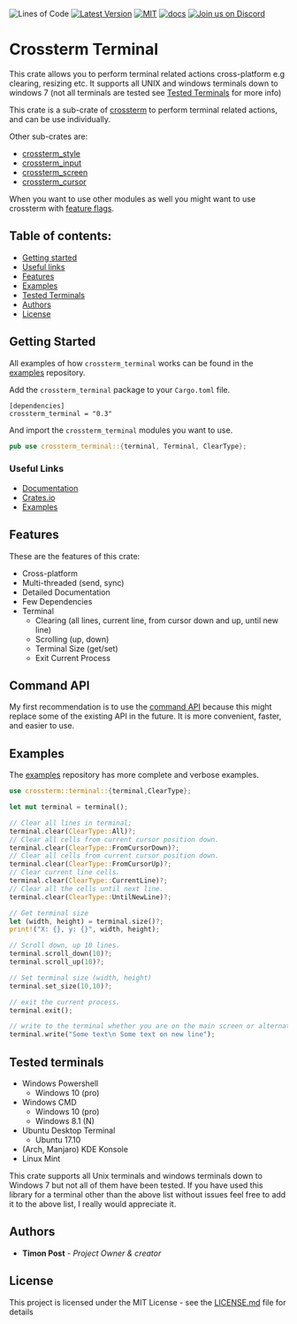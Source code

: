 ![Lines of Code][s7] [![Latest Version][s1]][l1] [![MIT][s2]][l2] [![docs][s3]][l3] [![Join us on Discord][s5]][l5]

# Crossterm Terminal

This crate allows you to perform terminal related actions cross-platform e.g clearing, resizing etc. 
It supports all UNIX and windows terminals down to windows 7 (not all terminals are tested see
[Tested Terminals](#tested-terminals) for more info)

This crate is a sub-crate of [crossterm](https://crates.io/crates/crossterm) to perform terminal
related actions, and can be use individually.

Other sub-crates are:

- [crossterm_style](https://crates.io/crates/crossterm_style) 
- [crossterm_input](https://crates.io/crates/crossterm_input) 
- [crossterm_screen](https://crates.io/crates/crossterm_screen)
- [crossterm_cursor](https://crates.io/crates/crossterm_cursor)
 
When you want to use other modules as well you might want to use crossterm with
[feature flags](https://crossterm-rs.github.io/crossterm/docs/feature_flags.html).
 
## Table of contents:

- [Getting started](#getting-started)
- [Useful links](#useful-links)
- [Features](#features)
- [Examples](#examples)
- [Tested Terminals](#tested-terminals)
- [Authors](#authors)
- [License](#license)

## Getting Started

All examples of how `crossterm_terminal` works can be found in the
[examples](https://github.com/crossterm-rs/examples) repository.

Add the `crossterm_terminal` package to your `Cargo.toml` file.

```
[dependencies]
crossterm_terminal = "0.3"
```

And import the `crossterm_terminal` modules you want to use.

```rust  
pub use crossterm_terminal::{terminal, Terminal, ClearType};
```

### Useful Links

- [Documentation](https://docs.rs/crossterm_terminal/)
- [Crates.io](https://crates.io/crates/crossterm_terminal)
- [Examples](https://github.com/crossterm-rs/examples)

## Features

These are the features of this crate:

- Cross-platform
- Multi-threaded (send, sync)
- Detailed Documentation
- Few Dependencies
- Terminal
    - Clearing (all lines, current line, from cursor down and up, until new line)
    - Scrolling (up, down)
    - Terminal Size (get/set)
    - Exit Current Process

## Command API

My first recommendation is to use the [command API](https://crossterm-rs.github.io/crossterm/docs/command.html)
because this might replace some of the existing API in the future. It is more convenient, faster, and easier to use.

## Examples

The [examples](https://github.com/crossterm-rs/examples) repository has more complete and verbose examples.

```rust 
use crossterm::terminal::{terminal,ClearType};

let mut terminal = terminal();

// Clear all lines in terminal;
terminal.clear(ClearType::All)?;
// Clear all cells from current cursor position down.
terminal.clear(ClearType::FromCursorDown)?;
// Clear all cells from current cursor position down.
terminal.clear(ClearType::FromCursorUp)?;
// Clear current line cells.
terminal.clear(ClearType::CurrentLine)?;
// Clear all the cells until next line.
terminal.clear(ClearType::UntilNewLine)?;

// Get terminal size
let (width, height) = terminal.size()?;
print!("X: {}, y: {}", width, height);

// Scroll down, up 10 lines.
terminal.scroll_down(10)?;
terminal.scroll_up(10)?;

// Set terminal size (width, height)
terminal.set_size(10,10)?;

// exit the current process.
terminal.exit();

// write to the terminal whether you are on the main screen or alternate screen.
terminal.write("Some text\n Some text on new line");
```

## Tested terminals

- Windows Powershell
    - Windows 10 (pro)
- Windows CMD
    - Windows 10 (pro)
    - Windows 8.1 (N)
- Ubuntu Desktop Terminal
    - Ubuntu 17.10
- (Arch, Manjaro) KDE Konsole
- Linux Mint

This crate supports all Unix terminals and windows terminals down to Windows 7 but not all of them have been tested.
If you have used this library for a terminal other than the above list without issues feel free to add it to the above list, I really would appreciate it.

## Authors

* **Timon Post** - *Project Owner & creator*

## License

This project is licensed under the MIT License - see the [LICENSE.md](./LICENSE) file for details

[s1]: https://img.shields.io/crates/v/crossterm_terminal.svg
[l1]: https://crates.io/crates/crossterm_terminal

[s2]: https://img.shields.io/badge/license-MIT-blue.svg
[l2]: ./LICENSE

[s3]: https://docs.rs/crossterm_terminal/badge.svg
[l3]: https://docs.rs/crossterm_terminal/

[s5]: https://img.shields.io/discord/560857607196377088.svg?logo=discord
[l5]: https://discord.gg/K4nyTDB

[s7]: https://travis-ci.org/crossterm-rs/crossterm.svg?branch=master
